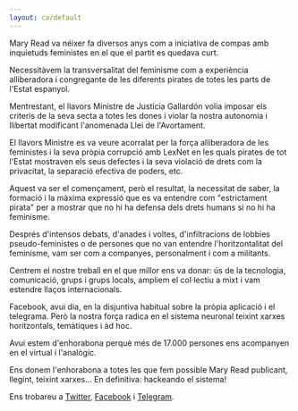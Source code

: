 ```yaml
---
layout: ca/default
---
```


Mary Read va néixer fa diversos anys com a iniciativa de compas amb inquietuds feministes en el que el partit es quedava curt.

Necessitàvem la transversalitat del feminisme com a experiència alliberadora i congregante de les diferents pirates de totes les parts de l'Estat espanyol.

Mentrestant, el llavors Ministre de Justícia Gallardón volia imposar els criteris de la seva secta a totes les dones i violar la nostra autonomia i llibertat modificant l'anomenada Llei de l'Avortament. 

El llavors Ministre es va veure acorralat per la força alliberadora de les feministes i la seva pròpia corrupció amb LexNet en les quals pirates de tot l'Estat mostraven els seus defectes i la seva violació de drets com la privacitat, la separació efectiva de poders, etc.

Aquest va ser el començament, però el resultat, la necessitat de saber, la formació i la màxima expressió que es va entendre com "estrictament pirata" per a mostrar que no hi ha defensa dels drets humans si no hi ha feminisme.

Després d'intensos debats, d'anades i voltes, d'infiltracions de lobbies pseudo-feministes o de persones que no van entendre l'horitzontalitat del feminisme, vam ser com a companyes, personalment i com a militants.

Centrem el nostre treball en el que millor ens va donar: ús de la tecnologia, comunicació, grups i grups locals, ampliem el col·lectiu a mixt i vam estendre llaços internacionals.

Facebook, avui dia, en la disjuntiva habitual sobre la pròpia aplicació i el telegrama. Però la nostra força radica en el sistema neuronal teixint xarxes horitzontals, temàtiques i àd hoc.

Avui estem d'enhorabona perquè més de 17.000 persones ens acompanyen en el virtual i l'analògic.

Ens donem l'enhorabona a totes les que fem possible Mary Read publicant, llegint, teixint xarxes... En definitiva: hackeando el sistema!

Ens trobareu a [Twitter](https://twitter.com/MaryReadP), [Facebook](https://www.facebook.com/MaryReadP/) i [Telegram](https://t.me/feminismos).